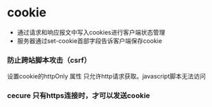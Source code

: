 # cookie
 - 通过请求和响应报文中写入cookies进行客户端状态管理
 - 服务器通过set-cookie首部字段告诉客户端保存cookie
### 防止跨站脚本攻击（csrf）
 设置cookie的httpOnly 属性 只允许http请求获取。javascript脚本无法访问
### cecure 只有https连接时，才可以发送cookie